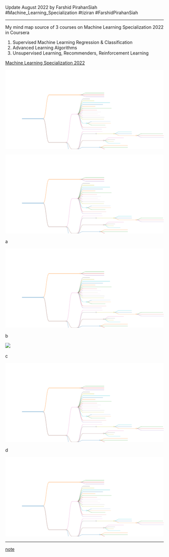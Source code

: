 Update August 2022 by Farshid PirahanSiah  
#Machine_Learning_Specialization #tiziran #FarshidPirahanSiah 

---
My mind map source of 3 courses on Machine Learning Specialization 2022 in Coursera
1. Supervised Machine Learning Regression & Classification
2. Advanced Learning Algorithms
3. Unsupervised Learning, Recommenders, Reinforcement Learning

[Machine Learning Specialization 2022](Machine_Learning_Specialization/Machine%20Learning%20Specialization%202022.md)


![asadfsa](https://raw.githubusercontent.com/tiziran/tiziran.github.io/main/Machine_Learning_Specialization/Machine%20Learning%20Specialization%202022.svg)

<p><img src='https://raw.githubusercontent.com/tiziran/tiziran.github.io/main/Machine_Learning_Specialization/Machine%20Learning%20Specialization%202022.svg'></p>

a

<p><img src='/Machine_Learning_Specialization%2FMachine%20Learning%20Specialization%202022.svg'></p>


b

<p><img src='//Machine_Learning_Specialization%2FMachine%20Learning%20Specialization%202022.svg'></p>

c

<p><img src='.//Machine_Learning_Specialization%2FMachine%20Learning%20Specialization%202022.svg'></p>

d

<p><img src='./Machine_Learning_Specialization%2FMachine%20Learning%20Specialization%202022.svg'></p>


---
[note](note.md)